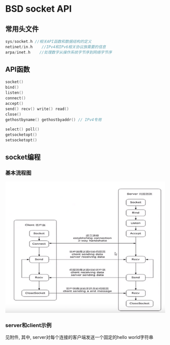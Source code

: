 # BSD socket API
## 常用头文件
``` C
sys/socket.h //相关API函数和数据结构的定义
netinet/in.h    //IPv4和IPv6相关协议族需要的信息
arpa/inet.h    //处理数字从操作系统字节序到网络字节序
```

## API函数
``` C
socket()
bind()
listen()
connect()
accept()
send() recv() write() read()
close()
gethostbyname() gethostbyaddr() // IPv4专用
```

``` C
select() poll()
getsocketopt()
setsocketopt()
```

## socket编程
### 基本流程图
![socket使用流程](_v_images/20190606100034473_1250106029.png)

### server和client示例
见附件, 其中, server对每个连接的客户端发送一个固定的hello world字符串